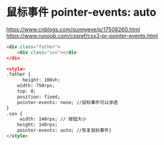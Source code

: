 # 鼠标事件 pointer-events: auto

<https://www.cnblogs.com/sunnyeve/p/17508260.html>
<https://www.runoob.com/cssref/css3-pr-pointer-events.html>

```html
<div class="father">
    <div class="son"></div
</div

<style>
.father {
      height: 100vh;
    width: 750rpx;
    top: 0;
    position: fixed;
    pointer-events: none; //鼠标事件可以渗透
}
.son {
     width: 140rpx; // 按钮大小
    height: 140rpx;
    pointer-events: auto; //恢复鼠标事件}
</style>
```